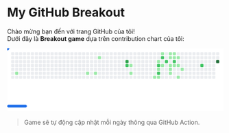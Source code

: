 # My GitHub Breakout

Chào mừng bạn đến với trang GitHub của tôi!  
Dưới đây là **Breakout game** dựa trên contribution chart của tôi:

<picture>
  <source media="(prefers-color-scheme: dark)" srcset="images/breakout-dark.svg" />
  <source media="(prefers-color-scheme: light)" srcset="images/breakout-light.svg" />
  <img alt="Breakout Game" src="images/breakout-light.svg" />
</picture>

> Game sẽ tự động cập nhật mỗi ngày thông qua GitHub Action.
